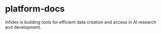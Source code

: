 # platform-docs
Infidex is building tools for efficient data creation and access in AI research and development.
